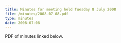 ```yaml
---
title: Minutes for meeting held Tuesday 8 July 2008
file: /minutes/2008-07-08.pdf
type: minutes
date: 2008-07-08
---
```


PDF of minutes linked below.
